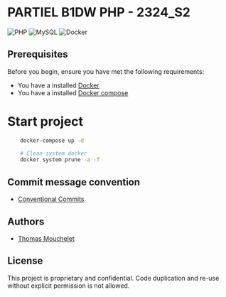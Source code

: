 
# PARTIEL B1DW PHP - 2324_S2


![PHP](https://img.shields.io/badge/php-%23777BB4.svg?style=for-the-badge&logo=php&logoColor=white)
![MySQL](https://img.shields.io/badge/mysql-4479A1.svg?style=for-the-badge&logo=mysql&logoColor=white)
![Docker](https://img.shields.io/badge/docker-%230db7ed.svg?style=for-the-badge&logo=docker&logoColor=white)

## Prerequisites

Before you begin, ensure you have met the following requirements:

- You have a installed [Docker](https://docs.docker.com/get-docker/)
- You have a installed [Docker compose](https://docs.docker.com/compose/)

# Start project

```bash
    docker-compose up -d
```

```bash
    # Clean system docker
    docker system prune -a -f
```

## Commit message convention
- [Conventional Commits](https://www.conventionalcommits.org/en/v1.0.0/)

## Authors
- [Thomas Mouchelet](https://github.com/ThomasMouchelet)

## License

This project is proprietary and confidential. Code duplication and re-use without explicit permission is not allowed.